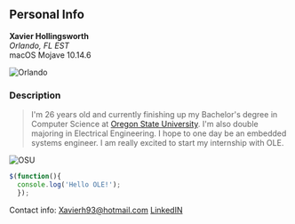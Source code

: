 ## Personal Info
**Xavier Hollingsworth**  
_Orlando, FL EST_  
macOS Mojave 10.14.6  

  
![Orlando](https://bt-wpstatic.freetls.fastly.net/wp-content/blogs.dir/2904/files/2016/08/Orlando.jpg)

### Description
> I'm 26 years old and currently finishing up my Bachelor's degree in Computer Science at [Oregon State University](https://oregonstate.edu/). I'm also double majoring in Electrical Engineering.
I hope to one day be an embedded systems engineer. I am really excited to start my internship with OLE.

![OSU](https://media.licdn.com/dms/image/C4D1BAQFmrGU04UdPIA/company-background_10000/0?e=2159024400&v=beta&t=P1NJKjR51MP8eu8OvsPHp7Lbu4JIODNwf_-OioiHNIU)


```javascript
$(function(){
  console.log('Hello OLE!');
  });
  ```
  
  Contact info: Xavierh93@hotmail.com
  [LinkedIN](https://www.linkedin.com/in/xavier-hollingsworth-524144127/)
